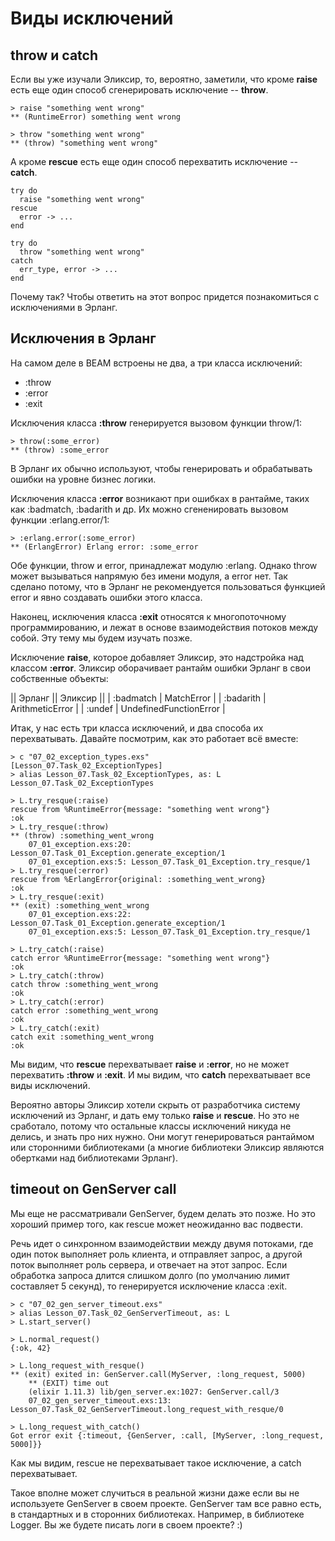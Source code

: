 # Виды исключений

## throw и catch

Если вы уже изучали Эликсир, то, вероятно, заметили, что кроме **raise** есть еще один способ сгенерировать исключение -- **throw**. 

```
> raise "something went wrong"
** (RuntimeError) something went wrong

> throw "something went wrong"
** (throw) "something went wrong"
```

А кроме **rescue** есть еще один способ перехватить исключение -- **catch**. 
```
try do
  raise "something went wrong"
rescue
  error -> ...
end

try do
  throw "something went wrong"
catch
  err_type, error -> ...
end
```

Почему так? Чтобы ответить на этот вопрос придется познакомиться с исключениями в Эрланг.


## Исключения в Эрланг

На самом деле в BEAM встроены не два, а три класса исключений:
- :throw
- :error
- :exit

Исключения класса **:throw** генерируется вызовом функции throw/1:
```
> throw(:some_error)
** (throw) :some_error
```
В Эрланг их обычно используют, чтобы генерировать и обрабатывать ошибки на уровне бизнес логики.

Исключения класса **:error** возникают при ошибках в рантайме, таких как :badmatch, :badarith и др. Их можно сгененировать вызовом функции :erlang.error/1:
```
> :erlang.error(:some_error)
** (ErlangError) Erlang error: :some_error
```
Обе функции, throw и error, принадлежат модулю :erlang. Однако throw может вызываться напрямую без имени модуля, а error нет. Так сделано потому, что в Эрланг не рекомендуется пользоваться функцией error и явно создавать ошибки этого класса.

Наконец, исключения класса **:exit** относятся к многопоточному программированию, и лежат в основе взаимодействия потоков между собой. Эту тему мы будем изучать позже. 

Исключение **raise**, которое добавляет Эликсир, это надстройка над классом **:error**. Эликсир оборачивает рантайм ошибки Эрланг в свои собственные объекты:

|| Эрланг || Эликсир ||
| :badmatch | MatchError |
| :badarith | ArithmeticError |
| :undef | UndefinedFunctionError |

Итак, у нас есть три класса исключений, и два способа их перехватывать. Давайте посмотрим, как это работает всё вместе:

```
> c "07_02_exception_types.exs"
[Lesson_07.Task_02_ExceptionTypes]
> alias Lesson_07.Task_02_ExceptionTypes, as: L
Lesson_07.Task_02_ExceptionTypes

> L.try_resque(:raise)
rescue from %RuntimeError{message: "something went wrong"}
:ok
> L.try_resque(:throw)
** (throw) :something_went_wrong
    07_01_exception.exs:20: Lesson_07.Task_01_Exception.generate_exception/1
    07_01_exception.exs:5: Lesson_07.Task_01_Exception.try_resque/1
> L.try_resque(:error)
rescue from %ErlangError{original: :something_went_wrong}
:ok
> L.try_resque(:exit) 
** (exit) :something_went_wrong
    07_01_exception.exs:22: Lesson_07.Task_01_Exception.generate_exception/1
    07_01_exception.exs:5: Lesson_07.Task_01_Exception.try_resque/1

> L.try_catch(:raise)
catch error %RuntimeError{message: "something went wrong"}
:ok
> L.try_catch(:throw)
catch throw :something_went_wrong
:ok
> L.try_catch(:error)
catch error :something_went_wrong
:ok
> L.try_catch(:exit) 
catch exit :something_went_wrong
:ok
```

Мы видим, что **rescue** перехватывает **raise** и **:error**, но не может перехватить **:throw** и **:exit**. И мы видим, что **catch** перехватывает все виды исключений.

Вероятно авторы Эликсир хотели скрыть от разработчика систему исключений из Эрланг, и дать ему только **raise** и **rescue**. Но это не сработало, потому что остальные классы исключений никуда не делись, и знать про них нужно. Они могут генерироваться рантаймом или сторонними библиотеками (а многие библиотеки Эликсир являются обертками над библиотеками Эрланг).


## timeout on GenServer call

Мы еще не рассматривали GenServer, будем делать это позже. Но это хороший пример того, как rescue может неожиданно вас подвести. 

Речь идет о синхронном взаимодействии между двумя потоками, где один поток выполняет роль клиента, и отправляет запрос, а другой поток выполняет роль сервера, и отвечает на этот запрос. Если обработка запроса длится слишком долго (по умолчанию лимит составляет 5 секунд), то генерируется исключение класса :exit. 

```
> c "07_02_gen_server_timeout.exs"
> alias Lesson_07.Task_02_GenServerTimeout, as: L
> L.start_server()

> L.normal_request()
{:ok, 42}

> L.long_request_with_resque()
** (exit) exited in: GenServer.call(MyServer, :long_request, 5000)
    ** (EXIT) time out
    (elixir 1.11.3) lib/gen_server.ex:1027: GenServer.call/3
    07_02_gen_server_timeout.exs:13: Lesson_07.Task_02_GenServerTimeout.long_request_with_resque/0

> L.long_request_with_catch() 
Got error exit {:timeout, {GenServer, :call, [MyServer, :long_request, 5000]}}
```

Как мы видим, rescue не перехватывает такое исключение, а catch перехватывает.

Такое вполне может случиться в реальной жизни даже если вы не используете GenServer в своем проекте. GenServer там все равно есть, в стандартных и в сторонних библиотеках. Например, в библиотеке Logger. Вы же будете писать логи в своем проекте? :)
